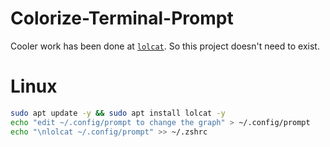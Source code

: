 # Colorize-Terminal-Prompt

Cooler work has been done at [`lolcat`](https://github.com/busyloop/lolcat). So this project doesn't need to exist.


# Linux
```sh
sudo apt update -y && sudo apt install lolcat -y
echo "edit ~/.config/prompt to change the graph" > ~/.config/prompt
echo "\nlolcat ~/.config/prompt" >> ~/.zshrc
```
